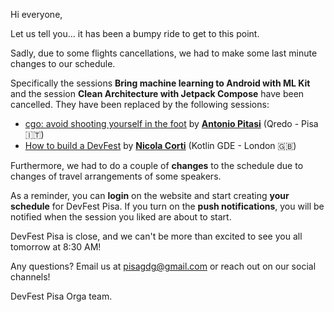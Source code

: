 Hi everyone,

Let us tell you... it has been a bumpy ride to get to this point. 

Sadly, due to some flights cancellations, we had to make some last minute changes to our schedule. 

Specifically the sessions **Bring machine learning to Android with ML Kit** and the session **Clean Architecture with Jetpack Compose** have been cancelled. They have been replaced by the following sessions:

- [cgo: avoid shooting yourself in the foot](/sessions/cgo_avoid_shooting_yourself_in_the_foot_cintura) by [**Antonio Pitasi**](/speakers/antonio_pitasi) (Qredo - Pisa 🇮🇹)
- [How to build a DevFest](/sessions/how_to_build_a_devfest) by [**Nicola Corti**](/speakers/nicola_corti) (Kotlin GDE - London 🇬🇧)

Furthermore, we had to do a couple of **changes** to the schedule due to changes of travel arrangements of some speakers.

As a reminder, you can **login** on the website and start creating **your schedule** for DevFest Pisa.
If you turn on the **push notifications**, you will be notified when the session you liked are about to start.

DevFest Pisa is close, and we can't be more than excited to see you all tomorrow at 8:30 AM!

Any questions? Email us at [pisagdg@gmail.com](mailto:pisagdg+devfest@gmail.com) or reach out on our social channels!

DevFest Pisa Orga team.

